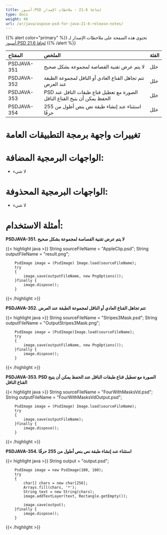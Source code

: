 ```yaml
---
title: أسبوز.PSD لجافا 21.6 - ملاحظات الإصدار
type: docs
weight: 40
url: /ar/java/aspose-psd-for-java-21-6-release-notes/
---
```


{{% alert color="primary" %}} تحتوي هذه الصفحة على ملاحظات الإصدار لـ [أسبوز.PSD لجافا 21.6](https://downloads.aspose.com/psd/java/new-releases/aspose.psd-for-java-21.6/) {{% /alert %}}

| **المفتاح** | **الملخص** | **الفئة** |
| :- | :- | :- |
|PSDJAVA-351| لا يتم عرض تقنية القصاصة لمجموعة بشكل صحيح | خلل |
|PSDJAVA-352| تتم تجاهل القناع العادي أو الناقل لمجموعة الطبقة عند العرض | خلل |
|PSDJAVA-353| PSD الصورة مع تعطيل قناع طبقات الناقل عند الحفظ يمكن أن يتيح القناع الناقل | خلل |
|PSDJAVA-354| استثناء عند إنشاء طبقة نص بنص أطول من 255 حرفًا | خلل |

# **تغييرات واجهة برمجة التطبيقات العامة**
# **الواجهات البرمجية المضافة:**
- لا شيء

# **الواجهات البرمجية المحذوفة:**
- لا شيء

# **أمثلة الاستخدام:**

**PSDJAVA-351. لا يتم عرض تقنية القصاصة لمجموعة بشكل صحيح**

{{< highlight java >}}
        String sourceFileName = "AppleClip.psd";
        String outputFileName = "result.png";

        PsdImage image = (PsdImage) Image.load(sourceFileName);
        try
        {
            image.save(outputFileName, new PngOptions());
        }finally {
            image.dispose();
        }
{{< /highlight >}}

**PSDJAVA-352. تتم تجاهل القناع العادي أو الناقل لمجموعة الطبقة عند العرض**

{{< highlight java >}}
        String sourceFileName = "Stripes3Mask.psd";
        String outputFileName = "OutputStripes3Mask.png";

        PsdImage image = (PsdImage)Image.load(sourceFileName);
        try
        {
            image.save(outputFileName, new PngOptions());
        }finally {
            image.dispose();
        }
{{< /highlight >}}

**PSDJAVA-353. PSD الصورة مع تعطيل قناع طبقات الناقل عند الحفظ يمكن أن يتيح القناع الناقل**

{{< highlight java >}}
        String sourceFileName = "FourWithMasksVd.psd";
        String outputFileName = "FourWithMasksVdOutput.psd";

        PsdImage image = (PsdImage) Image.load(sourceFileName);
        try
        {
            image.save(outputFileName);
        }finally {
            image.dispose();
        }
{{< /highlight >}}

**PSDJAVA-354. استثناء عند إنشاء طبقة نص بنص أطول من 255 حرفًا**

{{< highlight java >}}
        String output = "output.psd";

        PsdImage image = new PsdImage(100, 100);
        try
        {
            char[] chars = new char[256];
            Arrays.fill(chars, '*');
            String text = new String(chars);
            image.addTextLayer(text, Rectangle.getEmpty());

            image.save(output);
        }finally {
            image.dispose();
        }
{{< /highlight >}}